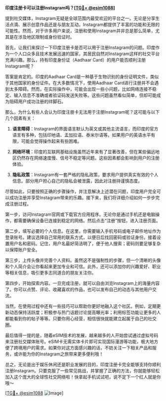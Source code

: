 **印度注册卡可以注册Instagram吗？[[TG💪+ @esim1088](https://t.me/s/esim1088)]**

提到社交媒体，Instagram无疑是全球范围内最受欢迎的平台之一。无论是分享生活点滴、展示创意作品还是与朋友互动，Instagram都提供了丰富的功能和无限的可能性。然而，对于许多用户来说，注册和使用Instagram并非总是那么简单，尤其是在涉及地区限制或身份验证时。

首先，让我们来探讨一下印度注册卡是否可以用于注册Instagram的问题。印度作为一个人口众多且技术发展迅速的国家，其居民自然对Instagram这样的社交平台充满兴趣。那么，持有印度身份证（Aadhaar Card）的用户能否顺利注册Instagram呢？

答案是肯定的。印度的Aadhaar Card是一种基于生物识别的身份证明文件，类似于其他国家的身份证件。在大多数情况下，使用Aadhaar Card进行注册并不会遇到太多障碍。然而，在实际操作中，可能会出现一些小问题，比如网络连接不稳定、输入信息不准确或者验证码发送失败等。这些问题虽然看似简单，但却可能成为阻碍用户成功注册的绊脚石。

那么，为什么有些人会认为印度注册卡无法用于注册Instagram呢？这可能与以下几个因素有关：

1. **语言障碍**：Instagram的界面语言默认为英文或其他主流语言，而印度的官方语言有多种，包括印地语、孟加拉语、泰米尔语等。如果用户的英语水平有限，可能会觉得操作起来有些困难。

2. **网络环境**：印度的互联网基础设施虽然近年来有了显著改善，但在某些偏远地区仍然存在网络速度慢、信号不稳定等问题。这些因素都会影响到用户的注册体验。

3. **隐私政策**：Instagram有一套严格的隐私政策，要求用户提供真实有效的个人信息。部分用户担心自己的隐私会被泄露，因此对注册持谨慎态度。

尽管如此，只要按照正确的步骤操作，并注意解决上述潜在问题，印度用户完全可以成功注册并享受Instagram带来的乐趣。接下来，我们将详细介绍如何一步步完成注册过程。

第一步，访问Instagram官网或下载官方应用程序。无论你是通过手机还是电脑操作，都需要确保设备已连接到稳定的网络。然后点击“注册”按钮，进入注册页面。

第二步，填写必要的个人信息。在这里，你需要输入手机号码或电子邮件地址作为登录账号。建议选择自己常用的联系方式，以便日后找回密码或验证身份。接着设置用户名和密码。记住，用户名最好简洁明了，便于他人搜索；密码则要足够复杂以保障账户安全。

第三步，上传头像并完善个人资料。虽然这不是强制性的步骤，但一个清晰的头像和个人简介会让你看起来更加专业和可信。此外，还可以添加你的兴趣爱好、职业等相关信息，吸引更多志同道合的朋友关注你。

第四步，开始探索内容。一旦完成注册，就可以自由浏览Instagram上的海量内容了。你可以点赞、评论、收藏喜欢的作品，也可以发布自己的动态与其他用户交流。

当然，在使用过程中还有一些技巧可以帮助你更好地融入这个社区。例如，定期更新动态保持活跃度；积极参与热门话题讨论提高曝光率；利用标签功能让更多的人都能看到你的帖子等等。只要你用心经营，相信很快就能建立起属于自己的社交圈。

最后值得一提的是，随着eSIM技术的发展，越来越多的人开始尝试通过虚拟号码来注册社交媒体账号。eSIM卡无需实体卡片即可实现国际漫游等功能，极大地方便了跨境用户的需求。如果你对这方面感兴趣的话，不妨关注一下相关产品和服务，或许能为你的Instagram之旅带来更多便利哦！

总之，无论是出于娱乐休闲还是职业发展的目的，印度注册卡完全能够支持你顺利注册Instagram。只要克服了一些常见挑战，并掌握了正确的方法，你就能够轻松加入这个庞大的全球性社交网络啦！快拿起手机试试吧，说不定下一个红人就是你哦～

[[TG💪+ @esim1088](https://t.me/s/esim1088) ![Image](https://i.postimg.cc/4NQfJmqS/Snipaste-2025-05-13-00-14-12.png)]